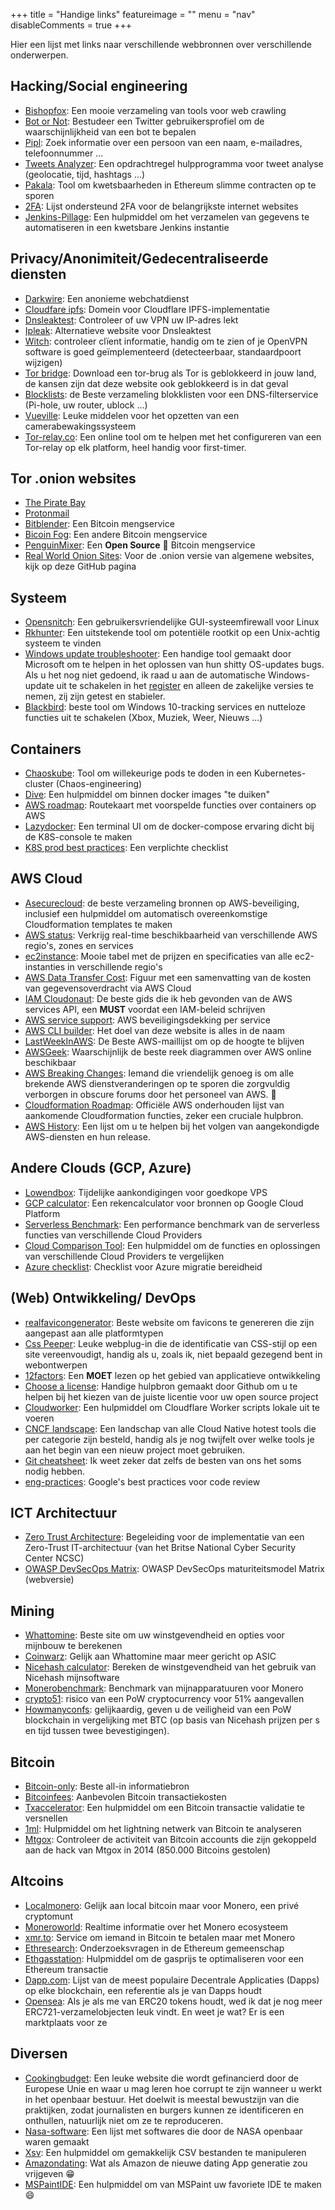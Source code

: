+++
title = "Handige links"
featureimage = ""
menu = "nav"
disableComments = true
+++

Hier een lijst met links naar verschillende webbronnen over verschillende onderwerpen.

## Hacking/Social engineering

* [Bishopfox](https://www.bishopfox.com/resources/tools/google-hacking-diggity/attack-tools): Een mooie verzameling van tools voor web crawling
* [Bot or Not](http://truthy.indiana.edu/botornot/#): Bestudeer een Twitter gebruikersprofiel om de waarschijnlijkheid van een bot te bepalen
* [Pipl](https://pipl.com): Zoek informatie over een persoon van een naam, e-mailadres, telefoonnummer ...
* [Tweets Analyzer](https://github.com/x0rz/tweets_analyzer): Een opdrachtregel hulpprogramma voor tweet analyse (geolocatie, tijd, hashtags ...)
* [Pakala](https://github.com/palkeo/pakala): Tool om kwetsbaarheden in Ethereum slimme contracten op te sporen
* [2FA](https://twofactorauth.org/): Lijst ondersteund 2FA voor de belangrijkste internet websites
* [Jenkins-Pillage](https://github.com/DolosGroup/Jenkins-Pillage): Een hulpmiddel om het verzamelen van gegevens te automatiseren in een kwetsbare Jenkins instantie

## Privacy/Anonimiteit/Gedecentraliseerde diensten

* [Darkwire](https://darkwire.io): Een anonieme webchatdienst
* [Cloudfare ipfs](https://cloudflare-ipfs.com/ipfs/): Domein voor Cloudflare IPFS-implementatie
* [Dnsleaktest](https://www.dnsleaktest.com): Controleer of uw VPN uw IP-adres lekt
* [Ipleak](https://ipleak.net/): Alternatieve website voor Dnsleaktest
* [Witch](http://witch.valdikss.org.ru/): controleer clïent informatie, handig om te zien of je OpenVPN software is goed geïmplementeerd (detecteerbaar, standaardpoort wijzigen)
* [Tor bridge](https://bridges.torproject.org/bridges): Download een tor-brug als Tor is geblokkeerd in jouw land, de kansen zijn dat deze website ook geblokkeerd is in dat geval
* [Blocklists](https://wally3k.github.io/): de Beste verzameling blokklisten voor een DNS-filterservice (Pi-hole, uw router, ublock ...)
* [Vueville](https://www.vueville.com/): Leuke middelen voor het opzetten van een camerabewakingssysteem
* [Tor-relay.co](https://tor-relay.co/): Een online tool om te helpen met het configureren van een Tor-relay op elk platform, heel handig voor first-timer.

## Tor .onion websites

* [The Pirate Bay](http://uj3wazyk5u4hnvtk.onion)
* [Protonmail](https://protonirockerxow.onion)
* [Bitblender](http://bitblendervrfkzr.onion/?r=187448): Een Bitcoin mengservice
* [Bicoin Fog](http://foggeddriztrcar2.onion): Een andere Bitcoin mengservice
* [PenguinMixer](http://penguinsmbshtgmf.onion/index.html): Een **Open Source** :penguin: Bitcoin mengservice
* [Real World Onion Sites](https://github.com/alecmuffett/real-world-onion-sites): Voor de .onion versie van algemene websites, kijk op deze GitHub pagina

## Systeem

* [Opensnitch](https://github.com/evilsocket/opensnitch): Een gebruikersvriendelijke GUI-systeemfirewall voor Linux
* [Rkhunter](http://rkhunter.sourceforge.net): Een uitstekende tool om potentiële rootkit op een Unix-achtig systeem te vinden
* [Windows update troubleshooter](https://support.microsoft.com/en-us/help/4027322/windows-update-troubleshooter): Een handige tool gemaakt door Microsoft om te helpen in het oplossen van hun shitty OS-updates bugs. Als u het nog niet gedoend, ik raad u aan de automatische Windows-update uit te schakelen in het  [register](https://www.windowscentral.com/how-stop-updates-installing-automatically-windows-10) en alleen de zakelijke versies te nemen, zij zijn getest en stabieler.
* [Blackbird](https://www.getblackbird.net/): beste tool om Windows 10-tracking services en nutteloze functies uit te schakelen (Xbox, Muziek, Weer, Nieuws ...)

## Containers

* [Chaoskube](https://github.com/linki/chaoskube): Tool om willekeurige pods te doden in een Kubernetes-cluster (Chaos-engineering)
* [Dive](https://github.com/wagoodman/dive): Een hulpmiddel om binnen docker images "te duiken"
* [AWS roadmap](https://github.com/aws/containers-roadmap/projects/1): Routekaart met voorspelde functies over containers op AWS
* [Lazydocker](https://github.com/jesseduffield/lazydocker): Een terminal UI om de docker-compose ervaring dicht bij de K8S-console te maken
* [K8S prod best practices](https://learnk8s.io/production-best-practices): Een verplichte checklist

## AWS Cloud

* [Asecurecloud](https://asecure.cloud): de beste verzameling bronnen op AWS-beveiliging, inclusief een hulpmiddel om automatisch overeenkomstige Cloudformation templates te maken
* [AWS status](https://status.aws.amazon.com): Verkrijg real-time beschikbaarheid van verschillende AWS regio's, zones en services
* [ec2instance](https://ec2instances.info): Mooie tabel met de prijzen en specificaties van alle ec2-instanties in verschillende regio's 
* [AWS Data Transfer Cost](https://raw.githubusercontent.com/open-guides/og-aws/master/figures/aws-data-transfer-costs.png): Figuur met een samenvatting van de kosten van gegevensoverdracht via AWS Cloud
* [IAM Cloudonaut](https://iam.cloudonaut.io): De beste gids die ik heb gevonden van de AWS services API, een **MUST** voordat een IAM-beleid schrijven
* [AWS service support](https://summitroute.github.io/aws_research/service_support.html): AWS beveiligingsdekking per service
* [AWS CLI builder](https://awsclibuilder.com/home): Het doel van deze website is alles in de naam
* [LastWeekInAWS](https://lastweekinaws.com/): De Beste AWS-maillijst om op de hoogte te blijven
* [AWSGeek](https://www.awsgeek.com/): Waarschijnlijk de beste reek diagrammen over AWS online beschikbaar
* [AWS Breaking Changes](https://github.com/SummitRoute/aws_breaking_changes): Iemand die vriendelijk genoeg is om alle brekende AWS dienstveranderingen op te sporen die zorgvuldig verborgen in obscure forums door het personeel van AWS. :japanese_ogre:
* [Cloudformation Roadmap](https://github.com/aws-cloudformation/aws-cloudformation-coverage-roadmap/projects/1): Officiële AWS onderhouden lijst van aankomende Cloudformation functies, zeker een cruciale hulpbron.
* [AWS History](https://www.awsgeek.com/AWS-History/): Een lijst om u te helpen bij het volgen van aangekondigde AWS-diensten en hun release.

## Andere Clouds (GCP, Azure)

* [Lowendbox](https://lowendbox.com): Tijdelijke aankondigingen voor goedkope VPS
* [GCP calculator](https://cloud.google.com/products/calculator): Een rekencalculator voor bronnen op Google Cloud Platform
* [Serverless Benchmark](https://serverless-benchmark.com/): Een performance benchmark van de serverless functies  van verschillende Cloud Providers
* [Cloud Comparison Tool](https://www.cloudcomparisontool.com/): Een hulpmiddel om de functies en oplossingen van verschillende Cloud Providers te vergelijken
* [Azure checklist](https://azurechecklist.com/): Checklist voor Azure migratie bereidheid

## (Web) Ontwikkeling/ DevOps

* [realfavicongenerator](https://realfavicongenerator.net): Beste website om favicons te genereren die zijn aangepast aan alle platformtypen
* [Css Peeper](https://csspeeper.com): Leuke webplug-in die de identificatie van CSS-stijl op een site vereenvoudigt, handig als u, zoals ik, niet bepaald gezegend bent in webontwerpen
* [12factors](https://12factor.net): Een **MOET** lezen op het gebied van applicatieve ontwikkeling
* [Choose a license](https://choosealicense.com/): Handige hulpbron gemaakt door Github om u te helpen bij het kiezen van de juiste licentie voor uw open source project
* [Cloudworker](https://github.com/dollarshaveclub/cloudworker): Een hulpmiddel om Cloudflare Worker scripts lokale uit te voeren
* [CNCF landscape](https://landscape.cncf.io/): Een landschap van alle Cloud Native hotest tools die per categorie zijn besteld, handig als je nog twijfelt over welke tools je aan het begin van een nieuw project moet gebruiken. 
* [Git cheatsheet](http://ndpsoftware.com/git-cheatsheet.html): Ik weet zeker dat zelfs de besten van ons het soms nodig hebben.
* [eng-practices](https://google.github.io/eng-practices/review/reviewer/): Google's best practices voor code review

## ICT Architectuur

* [Zero Trust Architecture](https://github.com/ukncsc/zero-trust-architecture/): Begeleiding voor de implementatie van een Zero-Trust IT-architectuur (van het Britse National Cyber Security Center NCSC) 
* [OWASP DevSecOps Matrix](https://dsomm.timo-pagel.de/index.php): OWASP DevSecOps maturiteitsmodel Matrix (webversie) 

## Mining

* [Whattomine](http://whattomine.com): Beste site om uw winstgevendheid en opties voor mijnbouw te berekenen
* [Coinwarz](https://www.coinwarz.com/cryptocurrency): Gelijk aan Whattomine maar meer gericht op ASIC
* [Nicehash calculator](https://www.nicehash.com/profitability-calculator/): Bereken de winstgevendheid van het gebruik van Nicehash mijnsoftware
* [Monerobenchmark](http://monerobenchmarks.info): Benchmark van mijnapparatuuren voor Monero
* [crypto51](https://www.crypto51.app): risico van een PoW cryptocurrency voor 51% aangevallen
* [Howmanyconfs](https://howmanyconfs.com/): gelijkaardig, geven u de veiligheid van een PoW blockchain in vergelijking met BTC (op basis van Nicehash prijzen per s en tijd tussen twee bevestigingen).

## Bitcoin

* [Bitcoin-only](https://bitcoin-only.com/): Beste all-in informatiebron
* [Bitcoinfees](https://bitcoinfees.21.co): Aanbevolen Bitcoin transactiekosten
* [Txaccelerator](https://pool.viabtc.com/tools/txaccelerator): Een hulpmiddel om een ​​Bitcoin transactie validatie te versnellen
* [1ml](https://1ml.com/): Hulpmiddel om het lightning netwerk van Bitcoin te analyseren
* [Mtgox](https://www.cryptoground.com/mtgox-cold-wallet-monitor/):  Controleer de activiteit van Bitcoin accounts die zijn gekoppeld aan de hack van Mtgox in 2014 (850.000 Bitcoins gestolen)

## Altcoins

* [Localmonero](https://localmonero.co): Gelijk aan local bitcoin maar voor Monero, een privé cryptomunt
* [Moneroworld](https://moneroworld.com): Realtime informatie over het Monero ecosysteem
* [xmr.to](https://xmr.to/): Service om iemand in Bitcoin te betalen maar met Monero
* [Ethresearch](https://ethresear.ch): Onderzoeksvragen in de Ethereum gemeenschap
* [Ethgasstation](https://ethgasstation.info): Hulpmiddel om de gasprijs te optimaliseren voor een Ethereum transactie
* [Dapp.com](https://www.dapp.com/): Lijst van de meest populaire Decentrale Applicaties (Dapps) op elke blockchain, een referentie als je van Dapps houdt
* [Opensea](https://opensea.io/assets): Als je als me van ERC20 tokens houdt, wed ik dat je nog meer ERC721-verzamelobjecten leuk vindt. En weet je wat? Er is een marktplaats voor ze

## Diversen

* [Cookingbudget](http://www.cookingbudgets.com/): Een leuke website die wordt gefinancierd door de Europese Unie en waar u mag leren hoe corrupt te zijn wanneer u werkt in het openbaar bestuur. Het doelwit is meestal bewustzijn van die praktijken, zodat journalisten en burgers kunnen ze identificeren en onthullen, natuurlijk niet om ze te reproduceren.
* [Nasa-software](https://software.nasa.gov/): Een lijst met softwares die door de NASA openbaar waren gemaakt
* [Xsv](https://github.com/BurntSushi/xsv): Een hulpmiddel om gemakkelijk CSV bestanden te manipuleren
* [Amazondating](https://amazondating.co/): Wat als Amazon de nieuwe dating App generatie zou vrijgeven :grin: 
* [MSPaintIDE](https://github.com/RubbaBoy/MSPaintIDE): Een hulpmiddel om van MSPaint uw favoriete IDE te maken :smile:
